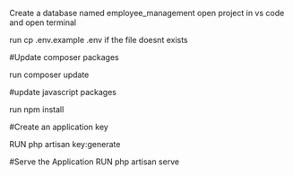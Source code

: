 Create a database named employee_management
open project in vs code and open terminal

run cp .env.example .env if the file doesnt exists


#Update composer packages 

run composer update

#update javascript packages

run npm install

#Create an application key

RUN php artisan key:generate

#Serve the Application
RUN php artisan serve